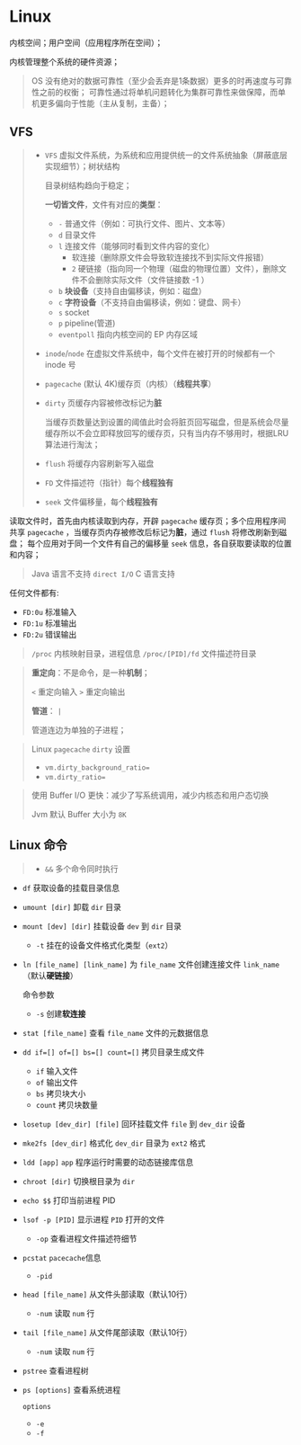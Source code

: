 # Linux

内核空间；用户空间（应用程序所在空间）；

内核管理整个系统的硬件资源；

> OS 没有绝对的数据可靠性（至少会丢弃是1条数据）更多的时再速度与可靠性之前的权衡；
> 可靠性通过将单机问题转化为集群可靠性来做保障，而单机更多偏向于性能（主从复制，主备）；

## VFS


> * `VFS` 虚拟文件系统，为系统和应用提供统一的文件系统抽象（屏蔽底层实现细节）；树状结构
> 
>     目录树结构趋向于稳定；
> 
>     **一切皆文件**，文件有对应的**类型**：
>     * `-` 普通文件（例如：可执行文件、图片、文本等）
>     * `d` 目录文件
>     * `l` 连接文件（能够同时看到文件内容的变化）
>         * 软连接（删除原文件会导致软连接找不到实际文件报错）
>         * `2` 硬链接（指向同一个物理（磁盘的物理位置）文件），删除文件不会删除实际文件（文件链接数 -1 ）
>     * `b` **块设备**（支持自由偏移读，例如：磁盘）
>     * `c` **字符设备**（不支持自由偏移读，例如：键盘、网卡）
>     * `s` socket
>     * `p` pipeline(管道)
>     * `eventpoll` 指向内核空间的 EP 内存区域
>
> * `inode`/`node` 在虚拟文件系统中，每个文件在被打开的时候都有一个 inode 号
> 
> * `pagecache` (默认 4K)缓存页（内核）（**线程共享**）
> 
> * `dirty` 页缓存内容被修改标记为**脏**
> 
>     当缓存页数量达到设置的阈值此时会将脏页回写磁盘，但是系统会尽量缓存所以不会立即释放回写的缓存页，只有当内存不够用时，根据LRU算法进行淘汰；
> 
> * `flush` 将缓存内容刷新写入磁盘
> 
> * `FD` 文件描述符（指针）每个**线程独有**
> 
> * `seek` 文件偏移量，每个**线程独有**

读取文件时，首先由内核读取到内存，开辟 `pagecache` 缓存页；多个应用程序间共享 `pagecache` ，当缓存页内存被修改后标记为**脏**，通过 `flush` 将修改刷新到磁盘；
每个应用对于同一个文件有自己的偏移量 `seek` 信息，各自获取要读取的位置和内容；

> Java 语言不支持 `direct I/O` C 语言支持

任何文件都有:
* `FD:0u` 标准输入
* `FD:1u` 标准输出
* `FD:2u` 错误输出

> `/proc` 内核映射目录，进程信息
> `/proc/[PID]/fd` 文件描述符目录

> **重定向**：不是命令，是一种**机制**；
> 
> `<` 重定向输入
> `>` 重定向输出
> 
> **管道**： `|`
> 
> 管道连边为单独的子进程；

> Linux `pagecache` `dirty` 设置
> 
> * `vm.dirty_background_ratio=`
> * `vm.dirty_ratio=`

> 使用 Buffer I/O 更快：减少了写系统调用，减少内核态和用户态切换
> 
> Jvm 默认 Buffer 大小为 `8K`

## Linux 命令

> * `&&` 多个命令同时执行

* `df` 获取设备的挂载目录信息
* `umount [dir]` 卸载 `dir` 目录
* `mount [dev] [dir]` 挂载设备 `dev` 到 `dir` 目录
    * `-t` 挂在的设备文件格式化类型（`ext2`）
* `ln [file_name] [link_name]` 为 `file_name` 文件创建连接文件 `link_name` （默认**硬链接**）

    命令参数
    * `-s` 创建**软连接**
* `stat [file_name]` 查看 `file_name` 文件的元数据信息
* `dd if=[] of=[] bs=[] count=[]` 拷贝目录生成文件
    * `if` 输入文件
    * `of` 输出文件
    * `bs` 拷贝块大小
    * `count` 拷贝块数量

* `losetup [dev_dir] [file]` 回环挂载文件 `file` 到 `dev_dir` 设备
* `mke2fs [dev_dir]` 格式化 `dev_dir` 目录为 `ext2` 格式
* `ldd [app]` `app` 程序运行时需要的动态链接库信息
* `chroot [dir]` 切换根目录为 `dir`
* `echo $$` 打印当前进程 PID
* `lsof -p [PID]` 显示进程 `PID` 打开的文件
    * `-op` 查看进程文件描述符细节
* `pcstat` `pacecache`信息
    * `-pid`
* `head [file_name]` 从文件头部读取（默认10行）
    * `-num` 读取 `num` 行
* `tail [file_name]` 从文件尾部读取（默认10行）
    * `-num` 读取 `num` 行
* `pstree` 查看进程树
* `ps [options]` 查看系统进程
    
    `options`
    * `-e`
    * `-f`
